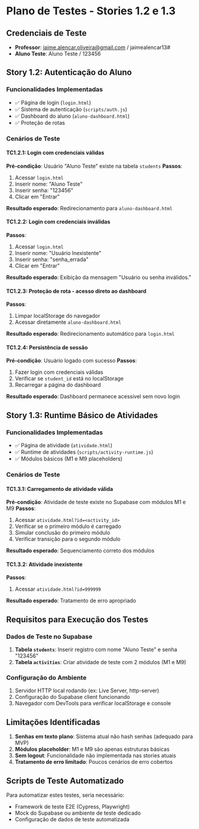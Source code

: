 # Plano de Testes - Stories 1.2 e 1.3

## Credenciais de Teste
- **Professor**: jaime.alencar.oliveira@gmail.com / jaimealencar13#
- **Aluno Teste**: Aluno Teste / 123456

## Story 1.2: Autenticação do Aluno

### Funcionalidades Implementadas
- ✅ Página de login (`login.html`)
- ✅ Sistema de autenticação (`scripts/auth.js`)
- ✅ Dashboard do aluno (`aluno-dashboard.html`)
- ✅ Proteção de rotas

### Cenários de Teste

#### TC1.2.1: Login com credenciais válidas
**Pré-condição**: Usuário "Aluno Teste" existe na tabela `students`
**Passos**:
1. Acessar `login.html`
2. Inserir nome: "Aluno Teste"
3. Inserir senha: "123456"
4. Clicar em "Entrar"

**Resultado esperado**: Redirecionamento para `aluno-dashboard.html`

#### TC1.2.2: Login com credenciais inválidas
**Passos**:
1. Acessar `login.html`
2. Inserir nome: "Usuário Inexistente"
3. Inserir senha: "senha_errada"
4. Clicar em "Entrar"

**Resultado esperado**: Exibição da mensagem "Usuário ou senha inválidos."

#### TC1.2.3: Proteção de rota - acesso direto ao dashboard
**Passos**:
1. Limpar localStorage do navegador
2. Acessar diretamente `aluno-dashboard.html`

**Resultado esperado**: Redirecionamento automático para `login.html`

#### TC1.2.4: Persistência de sessão
**Pré-condição**: Usuário logado com sucesso
**Passos**:
1. Fazer login com credenciais válidas
2. Verificar se `student_id` está no localStorage
3. Recarregar a página do dashboard

**Resultado esperado**: Dashboard permanece acessível sem novo login

## Story 1.3: Runtime Básico de Atividades

### Funcionalidades Implementadas
- ✅ Página de atividade (`atividade.html`)
- ✅ Runtime de atividades (`scripts/activity-runtime.js`)
- ✅ Módulos básicos (M1 e M9 placeholders)

### Cenários de Teste

#### TC1.3.1: Carregamento de atividade válida
**Pré-condição**: Atividade de teste existe no Supabase com módulos M1 e M9
**Passos**:
1. Acessar `atividade.html?id=<activity_id>`
2. Verificar se o primeiro módulo é carregado
3. Simular conclusão do primeiro módulo
4. Verificar transição para o segundo módulo

**Resultado esperado**: Sequenciamento correto dos módulos

#### TC1.3.2: Atividade inexistente
**Passos**:
1. Acessar `atividade.html?id=999999`

**Resultado esperado**: Tratamento de erro apropriado

## Requisitos para Execução dos Testes

### Dados de Teste no Supabase
1. **Tabela `students`**: Inserir registro com nome "Aluno Teste" e senha "123456"
2. **Tabela `activities`**: Criar atividade de teste com 2 módulos (M1 e M9)

### Configuração do Ambiente
1. Servidor HTTP local rodando (ex: Live Server, http-server)
2. Configuração do Supabase client funcionando
3. Navegador com DevTools para verificar localStorage e console

## Limitações Identificadas

1. **Senhas em texto plano**: Sistema atual não hash senhas (adequado para MVP)
2. **Módulos placeholder**: M1 e M9 são apenas estruturas básicas
3. **Sem logout**: Funcionalidade não implementada nas stories atuais
4. **Tratamento de erro limitado**: Poucos cenários de erro cobertos

## Scripts de Teste Automatizado

Para automatizar estes testes, seria necessário:
- Framework de teste E2E (Cypress, Playwright)
- Mock do Supabase ou ambiente de teste dedicado
- Configuração de dados de teste automatizada